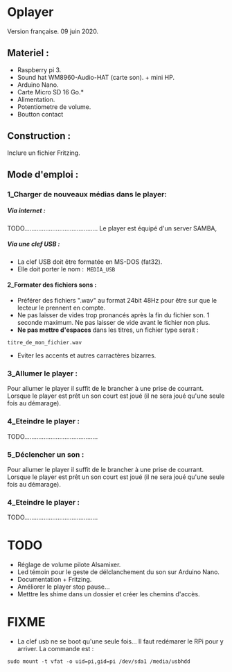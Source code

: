 # Oplayer

Version française. 09 juin 2020.
<br>
## Materiel :

* Raspberry pi 3.
* Sound hat WM8960-Audio-HAT (carte son). + mini HP.
* Arduino Nano.
* Carte Micro SD 16 Go.* 
* Alimentation.
* Potentiometre de volume.
* Boutton contact

## Construction :

Inclure un fichier Fritzing.

## Mode d'emploi :

### 1\_Charger de nouveaux médias dans le player:

##### Via internet :

TODO..........................................
Le player est équipé d'un server SAMBA,

##### Via une clef USB :

* La clef USB doit être formatée en MS-DOS (fat32).
* Elle doit porter le nom :  `MEDIA_USB`

#### 2\_Formater des fichiers sons :

* Préférer des fichiers ".wav" au format 24bit 48Hz pour être sur que le lecteur le prennent en compte.
* Ne pas laisser de vides trop pronancés après la fin du fichier son. 1 seconde maximum. Ne pas laisser de vide avant le fichier non plus.
* **Ne pas mettre d'espaces** dans les titres, un fichier type serait :

`titre_de_mon_fichier.wav`

* Eviter les accents et autres carractères bizarres.

### 3\_Allumer le player :

Pour allumer le player il suffit de le brancher à une prise de courrant. Lorsque le player est prêt un son court est joué (il ne sera joué qu'une seule fois au démarage).

### 4\_Eteindre le player :
TODO..........................................
<br>

### 5\_Déclencher un son :

Pour allumer le player il suffit de le brancher à une prise de courrant. Lorsque le player est prêt un son court est joué (il ne sera joué qu'une seule fois au démarage).

### 4\_Eteindre le player :
TODO..........................................
<br>

# TODO

* Réglage de volume pilote Alsamixer.
* Led témoin pour le geste de délclanchement du son sur Arduino Nano.
* Documentation + Fritzing.
* Améliorer le player stop pause...
* Metttre les shime dans un dossier et créer les chemins d'accès.

# FIXME

* La clef usb ne se boot qu'une seule fois... Il faut redémarer le RPi pour y arriver. La commande est :

`sudo mount -t vfat -o uid=pi,gid=pi /dev/sda1 /media/usbhdd`
